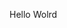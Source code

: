 Hello Wolrd

























































































































































































































































































































































































































































































































































































































































































































































































































































































































































































































































































































































































































































































































































































































































































































































































































































































































































































































































































































































































































































































































































































































































































































































































































































































































































































































































































































































































































































































































































































































































































































































































































































































































